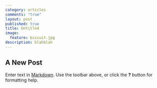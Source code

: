 ```yaml
---
category: articles
comments: "true"
layout: post
published: true
title: Untitled
image: 
  feature: biscuit.jpg
description: blahblah
---
```


## A New Post

Enter text in [Markdown](http://daringfireball.net/projects/markdown/). Use the toolbar above, or click the **?** button for formatting help.